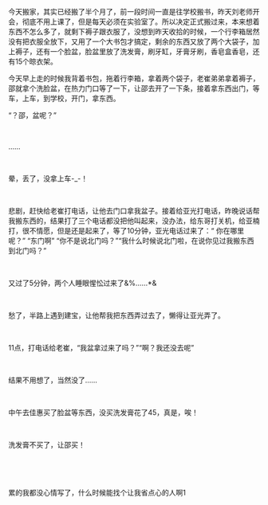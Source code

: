 <div id="sina_keyword_ad_area2" class="articalContent  ">
			<p>
今天搬家，其实已经搬了半个月了，前一段时间一直是往学校搬书，昨天刘老师开会，彻底不用上课了，但是每天必须在实验室了。所以决定正式搬过来，本来想着东西不怎么多了，就剩下褥子跟衣服了，没想到昨天收拾的时候，一个行李箱居然没有把衣服全放下，又用了一个大书包才搞定，剩余的东西又放了两个大袋子，加上褥子，还有一个脸盆，脸盆里放了洗发膏，刷牙缸，牙膏牙刷，香皂盒香皂，还有15个晾衣架。</P>
<p>
今天早上走的时候我背着书包，拖着行李箱，拿着两个袋子，老崔弟弟拿着褥子，邵就拿个洗脸盆，在热力门口等了一下，让邵去开了一下条，接着拿东西出门，等车，上车，到学校，开门，拿东西。</P>
<p>“？邵，盆呢？”</P>
<p>&nbsp;<wbr></P>
<p>……</P>
<p>&nbsp;<wbr></P>
<p>晕，丢了，没拿上车-_-！</P>
<p>&nbsp;<wbr></P>
<p>
悲剧，赶快给老崔打电话，让他去门口拿我盆子。接着给亚光打电话，昨晚说话帮我搬东西的，结果打了三个电话都没把他叫起来，没办法，给东哥打关机，给亚楠打，很不情愿，但是还是起来了，等了10分钟，亚光电话过来了：“
你在哪里呢？” “东门啊” “你不是说北门吗？”“我什么时候说北门啦，在说你见过我搬东西到北门吗？”</P>
<p>&nbsp;<wbr></P>
<p>又过了5分钟，两个人睡眼惺忪过来了&amp;%……*&amp;</P>
<p>&nbsp;<wbr></P>
<p>愁了，半路上遇到建宝，让他帮我把东西弄过去了，懒得让亚光弄了。</P>
<p>&nbsp;<wbr></P>
<p>11点，打电话给老崔，“我盆拿过来了吗？”“啊？我还没去呢”</P>
<p>&nbsp;<wbr></P>
<p>结果不用想了，当然没了……</P>
<p>&nbsp;<wbr></P>
<p>中午去佳惠买了脸盆等东西，没买洗发膏花了45，真是，唉！</P>
<p>&nbsp;<wbr></P>
<p>洗发膏不买了，让邵买！</P>
<p>&nbsp;<wbr></P>
<p>&nbsp;<wbr></P>
<p>累的我都没心情写了，什么时候能找个让我省点心的人啊1</P>							
		</div>